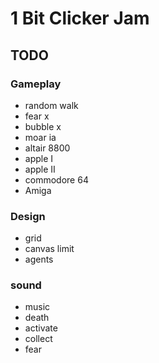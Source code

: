 # 1 Bit Clicker Jam


## TODO

### Gameplay
 - random walk
 - fear x
 - bubble x
 - moar ia
  - altair 8800
  - apple I
  - apple II
  - commodore 64
  - Amiga

### Design
 - grid
 - canvas limit
 - agents


### sound
 - music
 - death
 - activate
 - collect
 - fear
